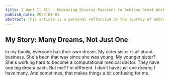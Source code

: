 ```yaml
---
title: I Want It All - Embracing Diverse Passions to Achieve Great Work
publish_date: 2024-01-01
abstract: This article is a personal reflection on the journey of embracing a life full of diverse passions, drawing parallels with Susan Fowler's concept of living without a singular destiny. Unlike my sisters, who have clear, focused career paths in business and medicine, I am navigating a world brimming with varied aspirations. These range from software security and aerospace engineering to politics and entrepreneurship. The piece explores the unique challenges and rewards of managing a wide array of interests. It draws inspiration from Paul Graham's insights on aligning work with natural abilities and interests and Susan Fowler's life story, it argues that great work is not confined to those with a single passion but is also achievable by those with multifaceted ambitions. The article is an ode to those who, like me, wish to explore multiple paths, highlighting how such a diverse journey can lead to exceptional achievements and a rich, fulfilling life.
---
```


## My Story: Many Dreams, Not Just One
In my family, everyone has their own dream. My older sister is all about business. She's been that way since she was young. My younger sister? She's working hard to become a computational medical doctor. They have one big dream each. But me? I'm different. I don't have just one dream; I have many. And sometimes, that makes things a bit confusing for me.

